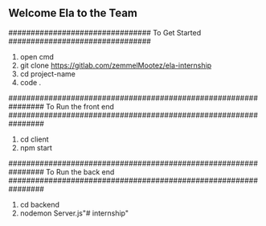 ## Welcome Ela to the Team

################################
To Get Started
################################

1) open cmd
2) git clone https://gitlab.com/zemmelMootez/ela-internship
3) cd project-name
4) code . 


################################################################
To Run the front end
################################################################
1) cd client
2) npm start

################################################################
To Run the back end
################################################################

1) cd backend
2) nodemon Server.js"# internship" 
